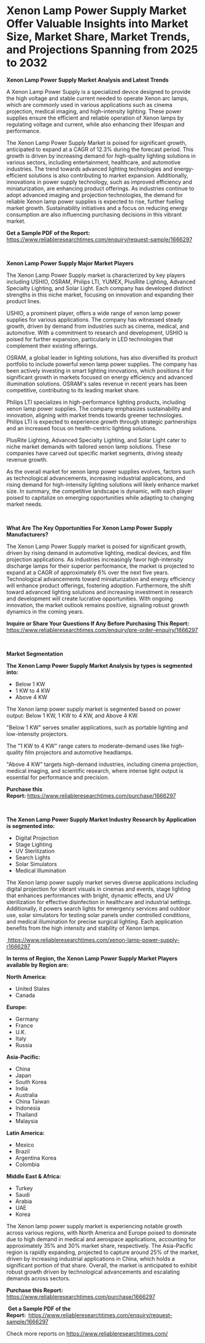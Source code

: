 <p><h1>Xenon Lamp Power Supply Market Offer Valuable Insights into Market Size, Market Share, Market Trends, and Projections Spanning from 2025 to 2032</h1></p><p><strong>Xenon Lamp Power Supply Market Analysis and Latest Trends</strong></p>
<p><p>A Xenon Lamp Power Supply is a specialized device designed to provide the high voltage and stable current needed to operate Xenon arc lamps, which are commonly used in various applications such as cinema projection, medical imaging, and high-intensity lighting. These power supplies ensure the efficient and reliable operation of Xenon lamps by regulating voltage and current, while also enhancing their lifespan and performance.</p><p>The Xenon Lamp Power Supply Market is poised for significant growth, anticipated to expand at a CAGR of 12.3% during the forecast period. This growth is driven by increasing demand for high-quality lighting solutions in various sectors, including entertainment, healthcare, and automotive industries. The trend towards advanced lighting technologies and energy-efficient solutions is also contributing to market expansion. Additionally, innovations in power supply technology, such as improved efficiency and miniaturization, are enhancing product offerings. As industries continue to adopt advanced imaging and projection technologies, the demand for reliable Xenon lamp power supplies is expected to rise, further fueling market growth. Sustainability initiatives and a focus on reducing energy consumption are also influencing purchasing decisions in this vibrant market.</p></p>
<p><strong>Get a Sample PDF of the Report:&nbsp;</strong> <a href="https://www.reliableresearchtimes.com/enquiry/request-sample/1666297?utm_campaign=2391&utm_medium=2&utm_source=Github&utm_content=ia&utm_term=14022025&utm_id=xenon-lamp-power-supply">https://www.reliableresearchtimes.com/enquiry/request-sample/1666297</a></p>
<p>&nbsp;</p>
<p><strong>Xenon Lamp Power Supply Major Market Players</strong></p>
<p><p>The Xenon Lamp Power Supply market is characterized by key players including USHIO, OSRAM, Philips LTI, YUMEX, PlusRite Lighting, Advanced Specialty Lighting, and Solar Light. Each company has developed distinct strengths in this niche market, focusing on innovation and expanding their product lines.</p><p>USHIO, a prominent player, offers a wide range of xenon lamp power supplies for various applications. The company has witnessed steady growth, driven by demand from industries such as cinema, medical, and automotive. With a commitment to research and development, USHIO is poised for further expansion, particularly in LED technologies that complement their existing offerings.</p><p>OSRAM, a global leader in lighting solutions, has also diversified its product portfolio to include powerful xenon lamp power supplies. The company has been actively investing in smart lighting innovations, which positions it for significant growth in markets focused on energy efficiency and advanced illumination solutions. OSRAM's sales revenue in recent years has been competitive, contributing to its leading market share.</p><p>Philips LTI specializes in high-performance lighting products, including xenon lamp power supplies. The company emphasizes sustainability and innovation, aligning with market trends towards greener technologies. Philips LTI is expected to experience growth through strategic partnerships and an increased focus on health-centric lighting solutions.</p><p>PlusRite Lighting, Advanced Specialty Lighting, and Solar Light cater to niche market demands with tailored xenon lamp solutions. These companies have carved out specific market segments, driving steady revenue growth.</p><p>As the overall market for xenon lamp power supplies evolves, factors such as technological advancements, increasing industrial applications, and rising demand for high-intensity lighting solutions will likely enhance market size. In summary, the competitive landscape is dynamic, with each player poised to capitalize on emerging opportunities while adapting to changing market needs.</p></p>
<p>&nbsp;</p>
<p><strong>What Are The Key Opportunities For Xenon Lamp Power Supply Manufacturers?</strong></p>
<p><p>The Xenon Lamp Power Supply market is poised for significant growth, driven by rising demand in automotive lighting, medical devices, and film projection applications. As industries increasingly favor high-intensity discharge lamps for their superior performance, the market is projected to expand at a CAGR of approximately 6% over the next five years. Technological advancements toward miniaturization and energy efficiency will enhance product offerings, fostering adoption. Furthermore, the shift toward advanced lighting solutions and increasing investment in research and development will create lucrative opportunities. With ongoing innovation, the market outlook remains positive, signaling robust growth dynamics in the coming years.</p></p>
<p><strong>Inquire or Share Your Questions If Any Before Purchasing This Report:</strong> <a href="https://www.reliableresearchtimes.com/enquiry/pre-order-enquiry/1666297?utm_campaign=2391&utm_medium=2&utm_source=Github&utm_content=ia&utm_term=14022025&utm_id=xenon-lamp-power-supply">https://www.reliableresearchtimes.com/enquiry/pre-order-enquiry/1666297</a></p>
<p>&nbsp;</p>
<p><strong>Market Segmentation</strong></p>
<p><strong>The Xenon Lamp Power Supply Market Analysis by types is segmented into:</strong></p>
<p><ul><li>Below 1 KW</li><li>1 KW to 4 KW</li><li>Above 4 KW</li></ul></p>
<p><p>The Xenon lamp power supply market is segmented based on power output: Below 1 KW, 1 KW to 4 KW, and Above 4 KW. </p><p>"Below 1 KW" serves smaller applications, such as portable lighting and low-intensity projectors. </p><p>The "1 KW to 4 KW" range caters to moderate-demand uses like high-quality film projectors and automotive headlamps. </p><p>"Above 4 KW" targets high-demand industries, including cinema projection, medical imaging, and scientific research, where intense light output is essential for performance and precision.</p></p>
<p><strong>Purchase this Report:&nbsp;</strong><a href="https://www.reliableresearchtimes.com/purchase/1666297?utm_campaign=2391&utm_medium=2&utm_source=Github&utm_content=ia&utm_term=14022025&utm_id=xenon-lamp-power-supply">https://www.reliableresearchtimes.com/purchase/1666297</a></p>
<p>&nbsp;</p>
<p><strong>The Xenon Lamp Power Supply Market Industry Research by Application is segmented into:</strong></p>
<p><ul><li>Digital Projection</li><li>Stage Lighting</li><li>UV Sterilization</li><li>Search Lights</li><li>Solar Simulators</li><li>Medical Illumination</li></ul></p>
<p><p>The Xenon lamp power supply market serves diverse applications including digital projection for vibrant visuals in cinemas and events, stage lighting that enhances performances with bright, dynamic effects, and UV sterilization for effective disinfection in healthcare and industrial settings. Additionally, it powers search lights for emergency services and outdoor use, solar simulators for testing solar panels under controlled conditions, and medical illumination for precise surgical lighting. Each application benefits from the high intensity and stability of Xenon lamps.</p></p>
<p><a href="https://www.reliableresearchtimes.com/xenon-lamp-power-supply-r1666297?utm_campaign=2391&utm_medium=2&utm_source=Github&utm_content=ia&utm_term=14022025&utm_id=xenon-lamp-power-supply">&nbsp;https://www.reliableresearchtimes.com/xenon-lamp-power-supply-r1666297</a></p>
<p><strong>In terms of Region, the Xenon Lamp Power Supply Market Players available by Region are:</strong></p>
<p>
    <p> <strong> North America: </strong>
        <ul>
            <li>United States</li>
            <li>Canada</li>
        </ul>
        </p> 
    <p> <strong> Europe: </strong>
        <ul>
            <li>Germany</li>
            <li>France</li>
            <li>U.K.</li>
            <li>Italy</li>
            <li>Russia</li>
        </ul>
        </p> 
    <p> <strong> Asia-Pacific: </strong>
        <ul>
            <li>China</li>
            <li>Japan</li>
            <li>South Korea</li>
            <li>India</li>
            <li>Australia</li>
            <li>China Taiwan</li>
            <li>Indonesia</li>
            <li>Thailand</li>
            <li>Malaysia</li>
        </ul>
        </p> 
    <p> <strong> Latin America: </strong>
        <ul>
            <li>Mexico</li>
            <li>Brazil</li>
            <li>Argentina Korea</li>
            <li>Colombia</li>
        </ul>
        </p> 
    <p> <strong> Middle East & Africa: </strong>
        <ul>
            <li>Turkey</li>
            <li>Saudi</li>
            <li>Arabia</li>
            <li>UAE</li>
            <li>Korea</li>
        </ul>
    </p>
    </p>
<p><p>The Xenon lamp power supply market is experiencing notable growth across various regions, with North America and Europe poised to dominate due to high demand in medical and aerospace applications, accounting for approximately 35% and 30% market share, respectively. The Asia-Pacific region is rapidly expanding, projected to capture around 25% of the market, driven by increasing industrial applications in China, which holds a significant portion of that share. Overall, the market is anticipated to exhibit robust growth driven by technological advancements and escalating demands across sectors.</p></p>
<p><strong>Purchase this Report: </strong><a href="https://www.reliableresearchtimes.com/purchase/1666297?utm_campaign=2391&utm_medium=2&utm_source=Github&utm_content=ia&utm_term=14022025&utm_id=xenon-lamp-power-supply">https://www.reliableresearchtimes.com/purchase/1666297</a></p>
<p>&nbsp;<strong>Get a Sample PDF of the Report:&nbsp;&nbsp;</strong><a href="https://www.reliableresearchtimes.com/enquiry/request-sample/1666297?utm_campaign=2391&utm_medium=2&utm_source=Github&utm_content=ia&utm_term=14022025&utm_id=xenon-lamp-power-supply">https://www.reliableresearchtimes.com/enquiry/request-sample/1666297</a></p>
<p><strong></strong></p>
<p>Check more reports on <a href="https://www.reliableresearchtimes.com/?utm_campaign=2391&utm_medium=2&utm_source=Github&utm_content=ia&utm_term=14022025&utm_id=xenon-lamp-power-supply">https://www.reliableresearchtimes.com/</a></p>